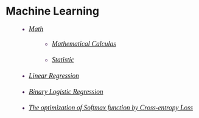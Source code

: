 <h1> Machine Learning </h1>        
<h6>
  <font size="4" face = "Times New Roma" color='#3f134f' > 
    <ul style="margin-left: 30px">
      <li><a href='https://github.com/daodavid/Machine-Learning/tree/gh-pages/notebooks/Math'>Math </a> </li> 
           <ul style="margin-left: 30px">
             <li><a href='#reg'>Mathematical Calculas</a> </li><br>     
             <li><a href='#reg'>Statistic</a> </li><br> 
           </ul>  
      </li>
      <li><a href='#cross_entropy'>Linear Regression</a> </li><br>  
      <li><a href='#optimization'>Binary Logistic Regression</a> </li><br>
      <li><a href='https://github.com/daodavid/Machine-Learning/tree/gh-pages/notebooks/ML/Softmax%20Regression>Softmax regression</a>
         <ul style="margin-left: 30px">
             <li><a href='https://daodavid.github.io/Machine-Learning/pages/html/ML/softmax-regression/The%20optimization%20of%20Softmax%20function%20by%20%20Cross-entropy%20Loss.html#cross_entropy>The optimization of Softmax function by Cross-entropy Loss
</a> </li><br>     
         </ul>
        </li>
     </ul> 
 </font>
  </h6>
  
